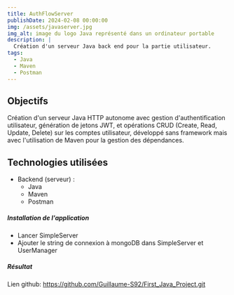 ```yaml
---
title: AuthFlowServer
publishDate: 2024-02-08 00:00:00
img: /assets/javaserver.jpg
img_alt: image du logo Java représenté dans un ordinateur portable
description: |
  Création d'un serveur Java back end pour la partie utilisateur.
tags:
  - Java
  - Maven
  - Postman
---
```

## Objectifs

Création d'un serveur Java HTTP autonome avec gestion d'authentification utilisateur, génération de jetons JWT, et opérations CRUD (Create, Read, Update, Delete) sur les comptes utilisateur, développé sans framework mais avec l'utilisation de Maven pour la gestion des dépendances.

## Technologies utilisées

- Backend (serveur) :
    * Java  
    * Maven
    * Postman 


##### Installation de l'application

- Lancer SimpleServer
- Ajouter le string de connexion à mongoDB dans SimpleServer et UserManager


##### Résultat

Lien github:  https://github.com/Guillaume-S92/First_Java_Project.git